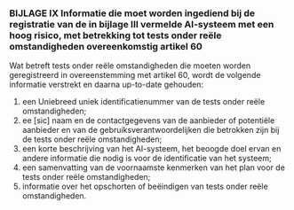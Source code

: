 ### BIJLAGE IX Informatie die moet worden ingediend bij de registratie van de in bijlage III vermelde AI-systeem met een hoog risico, met betrekking tot tests onder reële omstandigheden overeenkomstig artikel 60

Wat betreft tests onder reële omstandigheden die moeten worden geregistreerd in overeenstemming met artikel 60, wordt de volgende informatie verstrekt en daarna up-to-date gehouden:

1. een Uniebreed uniek identificatienummer van de tests onder reële omstandigheden;
2. ee \[sic] naam en de contactgegevens van de aanbieder of potentiële aanbieder en van de gebruiksverantwoordelijken die betrokken zijn bij de tests onder reële omstandigheden;
3. een korte beschrijving van het AI-systeem, het beoogde doel ervan en andere informatie die nodig is voor de identificatie van het systeem;
4. een samenvatting van de voornaamste kenmerken van het plan voor de tests onder reële omstandigheden;
5. informatie over het opschorten of beëindigen van tests onder reële omstandigheden.
